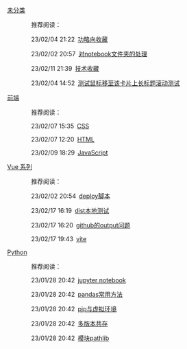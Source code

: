 [未分类](#/notebook/未分类)

&emsp;&emsp;&emsp;&emsp;推荐阅读：

&emsp;&emsp;&emsp;&emsp;23/02/04 21:22&ensp;[功略向收藏](#/notebook/未分类/功略向收藏.md)

&emsp;&emsp;&emsp;&emsp;23/02/02 20:57&ensp;[对notebook文件夹的处理](#/notebook/未分类/对notebook文件夹的处理.md)

&emsp;&emsp;&emsp;&emsp;23/02/11 21:39&ensp;[技术收藏](#/notebook/未分类/技术收藏.md)

&emsp;&emsp;&emsp;&emsp;23/02/04 14:52&ensp;[测试鼠标移至该卡片上长标题滚动测试](#/notebook/未分类/测试鼠标移至该卡片上长标题滚动测试.md)

[前端](#/notebook/前端)

&emsp;&emsp;&emsp;&emsp;推荐阅读：

&emsp;&emsp;&emsp;&emsp;23/02/07 15:35&ensp;[CSS](#/notebook/前端/CSS.md)

&emsp;&emsp;&emsp;&emsp;23/02/07 12:20&ensp;[HTML](#/notebook/前端/HTML.md)

&emsp;&emsp;&emsp;&emsp;23/02/09 18:29&ensp;[JavaScript](#/notebook/前端/JavaScript.md)

[Vue 系列](#/notebook/Vue%20系列)

&emsp;&emsp;&emsp;&emsp;推荐阅读：

&emsp;&emsp;&emsp;&emsp;23/02/02 20:54&ensp;[deploy脚本](#/notebook/Vue%20系列/deploy脚本.md)

&emsp;&emsp;&emsp;&emsp;23/02/17 16:19&ensp;[dist本地测试](#/notebook/Vue%20系列/dist本地测试.md)

&emsp;&emsp;&emsp;&emsp;23/02/17 16:20&ensp;[github的output问题](#/notebook/Vue%20系列/github的output问题.md)

&emsp;&emsp;&emsp;&emsp;23/02/17 19:43&ensp;[vite](#/notebook/Vue%20系列/vite.md)

[Python](#/notebook/Python)

&emsp;&emsp;&emsp;&emsp;推荐阅读：

&emsp;&emsp;&emsp;&emsp;23/01/28 20:42&ensp;[jupyter notebook](#/notebook/Python/jupyter%20notebook.md)

&emsp;&emsp;&emsp;&emsp;23/01/28 20:42&ensp;[pandas常用方法](#/notebook/Python/pandas常用方法.md)

&emsp;&emsp;&emsp;&emsp;23/01/28 20:42&ensp;[pip与虚拟环境](#/notebook/Python/pip与虚拟环境.md)

&emsp;&emsp;&emsp;&emsp;23/01/28 20:42&ensp;[多版本共存](#/notebook/Python/多版本共存.md)

&emsp;&emsp;&emsp;&emsp;23/01/28 20:42&ensp;[模块pathlib](#/notebook/Python/模块pathlib.md)


